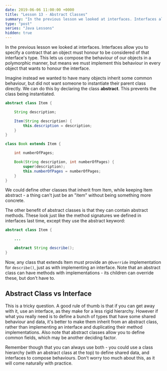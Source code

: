 ```yaml
---
date: 2019-06-06 11:00:00 +0000
title: "Lesson 13 - Abstract Classes"
summary: "In the previous lesson we looked at interfaces. Interfaces allow you to specify a contract that an object must honour to be considered of that interface's type. This lets us compose the behaviour of our objects in a polymorphic manner, but means we must implement this behaviour in every object that wants to honour the interface."
type: "post"
series: "Java Lessons"
hidden: true
---
```


In the previous lesson we looked at interfaces. Interfaces allow you to specify a contract that an object must honour to be considered of that interface's type. This lets us compose the behaviour of our objects in a polymorphic manner, but means we must implement this behaviour in every object that wants to honour the interface.

Imagine instead we wanted to have many objects inherit some common behaviour, but did not want someone to instantiate their parent class directly. We can do this by declaring the class **abstract**. This prevents the class being instantiated.

```java
abstract class Item {

    String description;

    Item(String description) {
        this.description = description;
    }
}

class Book extends Item {

    int numberOfPages;

    Book(String description, int numberOfPages) {
        super(description);
        this.numberOfPages = numberOfPages;
    }
}
```

We could define other classes that inherit from Item, while keeping Item abstract - a thing can't just be an "item" without being something more concrete.

The other benefit of abstract classes is that they can contain abstract methods. These look just like the method signatures we defined in interfaces last time, except they use the abstract keyword:

```java
abstract class Item {

    ...

    abstract String describe();
}
```

Now, any class that extends Item must provide an `@Override` implementation for `describe()`, just as with implementing an interface. Note that an abstract class can have methods with implementations - its children can override these, but don't have to.

## Abstract Class vs Interface

This is a tricky question. A good rule of thumb is that if you can get away with it, use an interface, as they make for a less rigid hierarchy. However if what you really need is to define a bunch of types that have some shared behaviour and data, it's better to make them inherit from an abstract class, rather than implementing an interface and duplicating their method implementations. Also note that abstract classes allow you to define common fields, which may be another deciding factor.

Remember though that you can always use both - you could use a class hierarchy (with an abstract class at the top) to define shared data, and interfaces to compose behaviours. Don't worry too much about this, as it will come naturally with practice.
